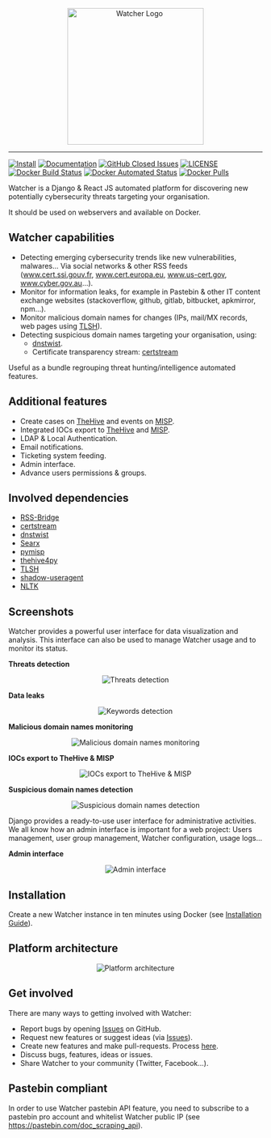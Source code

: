 <p align="center">
    <img alt="Watcher Logo" src="/Watcher/static/watcher-logo-resize.png" height="270" width="270">
</p>

---

[![Install](/Watcher/static/Install-informational.svg)](https://thalesgroup-cert.github.io/Watcher/README.html)
[![Documentation](/Watcher/static/Documentation-informational.svg)](https://thalesgroup-cert.github.io/Watcher/)
[![GitHub Closed Issues](https://img.shields.io/github/issues-closed-raw/thalesgroup-cert/Watcher?logo=github&style=flat-square)](https://github.com/thalesgroup-cert/Watcher/issues?q=is%3Aissue+is%3Aclosed)
[![LICENSE](https://img.shields.io/github/license/thalesgroup-cert/Watcher?logo=github&style=flat-square)](/LICENSE)
[![Docker Build Status](https://img.shields.io/docker/cloud/build/felix83000/watcher?logo=docker&style=flat-square)](https://hub.docker.com/r/felix83000/watcher/builds)
[![Docker Automated Status](https://img.shields.io/docker/cloud/automated/felix83000/watcher?logo=docker&style=flat-square)](https://hub.docker.com/r/felix83000/watcher/builds)
[![Docker Pulls](https://img.shields.io/docker/pulls/felix83000/watcher?logo=docker&style=flat-square)](https://hub.docker.com/r/felix83000/watcher/builds)

Watcher is a Django & React JS automated platform for discovering new potentially cybersecurity threats targeting your organisation. 

It should be used on webservers and available on Docker.

## Watcher capabilities

- Detecting emerging cybersecurity trends like new vulnerabilities, malwares... Via social networks & other RSS feeds (www.cert.ssi.gouv.fr, www.cert.europa.eu, www.us-cert.gov, www.cyber.gov.au...).
- Monitor for information leaks, for example in Pastebin & other IT content exchange websites (stackoverflow, github, gitlab, bitbucket, apkmirror, npm...).
- Monitor malicious domain names for changes (IPs, mail/MX records, web pages using [TLSH](https://github.com/trendmicro/tlsh)).
- Detecting suspicious domain names targeting your organisation, using:
     - [dnstwist](https://github.com/elceef/dnstwist). 
     - Certificate transparency stream: [certstream](https://github.com/CaliDog/certstream-python)

Useful as a bundle regrouping threat hunting/intelligence automated features.

## Additional features

- Create cases on [TheHive](https://thehive-project.org/) and events on [MISP](https://www.misp-project.org/).
- Integrated IOCs export to [TheHive](https://thehive-project.org/) and [MISP](https://www.misp-project.org/).
- LDAP & Local Authentication.
- Email notifications.
- Ticketing system feeding.
- Admin interface.
- Advance users permissions & groups.

## Involved dependencies

- [RSS-Bridge](https://github.com/RSS-Bridge/rss-bridge)
- [certstream](https://github.com/CaliDog/certstream-python)
- [dnstwist](https://github.com/elceef/dnstwist)
- [Searx](https://searx.github.io/searx/)
- [pymisp](https://github.com/MISP/PyMISP)
- [thehive4py](https://github.com/TheHive-Project/TheHive4py)
- [TLSH](https://github.com/trendmicro/tlsh)
- [shadow-useragent](https://github.com/lobstrio/shadow-useragent)
- [NLTK](https://www.nltk.org/)

## Screenshots
Watcher provides a powerful user interface for data visualization and analysis. This interface can also be used to manage Watcher usage and to monitor its status.

**Threats detection**

<p align="center">
    <img alt="Threats detection" src="/Watcher/static/Watcher-threats-detection.png">
</p>

**Data leaks**

<p align="center">
    <img alt="Keywords detection" src="/Watcher/static/Watcher-keywords-detection.png">
</p>

**Malicious domain names monitoring**

<p align="center">
    <img alt="Malicious domain names monitoring" src="/Watcher/static/Watcher-malicious-domain-names-monitoring.png">
</p>

**IOCs export to TheHive & MISP**

<p align="center">
    <img alt="IOCs export to TheHive & MISP" src="/Watcher/static/Watcher-iocs-export.png">
</p>

**Suspicious domain names detection**

<p align="center">
    <img alt="Suspicious domain names detection" src="/Watcher/static/Watcher-suspicious-domain-names-detection.png">
</p>

Django provides a ready-to-use user interface for administrative activities. We all know how an admin interface is important for a web project: Users management, user group management, Watcher configuration, usage logs...  

**Admin interface**

<p align="center">
    <img alt="Admin interface" src="/Watcher/static/Watcher-admin-interface.png">
</p>

## Installation

Create a new Watcher instance in ten minutes using Docker (see [Installation Guide](https://thalesgroup-cert.github.io/Watcher/README.html)).

## Platform architecture

<p align="center">
    <img alt="Platform architecture" src="/Watcher/static/Platform-architecture.png">
</p>

## Get involved
There are many ways to getting involved with Watcher:

- Report bugs by opening [Issues](https://github.com/thalesgroup-cert/Watcher/issues) on GitHub.
- Request new features or suggest ideas (via [Issues](https://github.com/thalesgroup-cert/Watcher/issues)).
- Create new features and make pull-requests. Process [here](https://thalesgroup-cert.github.io/Watcher/README.html#developers).
- Discuss bugs, features, ideas or issues.
- Share Watcher to your community (Twitter, Facebook...).

## Pastebin compliant
In order to use Watcher pastebin API feature, you need to subscribe to a pastebin pro account and whitelist Watcher public IP (see https://pastebin.com/doc_scraping_api).

